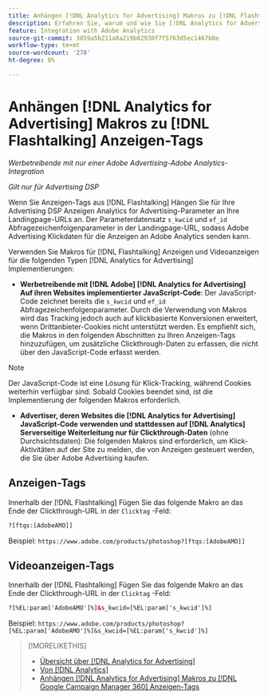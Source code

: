```yaml
---
title: Anhängen [!DNL Analytics for Advertising] Makros zu [!DNL Flashtalking] Anzeigen-Tags
description: Erfahren Sie, warum und wie Sie [!DNL Analytics for Advertising] Makros für Ihre [!DNL Flashtalking] Anzeigen-Tags
feature: Integration with Adobe Analytics
source-git-commit: 3059a5b211a8a219b02930f7f5763d5ec1467b8e
workflow-type: tm+mt
source-wordcount: '278'
ht-degree: 0%

---
```


# Anhängen [!DNL Analytics for Advertising] Makros zu [!DNL Flashtalking] Anzeigen-Tags

*Werbetreibende mit nur einer Adobe Advertising-Adobe Analytics-Integration*

*Gilt nur für Advertising DSP*

Wenn Sie Anzeigen-Tags aus [!DNL Flashtalking] Hängen Sie für Ihre Advertising DSP Anzeigen Analytics for Advertising-Parameter an Ihre Landingpage-URLs an. Der Parameterdatensatz `s_kwcid` und `ef_id` Abfragezeichenfolgenparameter in der Landingpage-URL, sodass Adobe Advertising Klickdaten für die Anzeigen an Adobe Analytics senden kann.

Verwenden Sie Makros für [!DNL Flashtalking] Anzeigen und Videoanzeigen für die folgenden Typen [!DNL Analytics for Advertising] Implementierungen:

* **Werbetreibende mit [!DNL Adobe] [!DNL Analytics for Advertising] Auf ihren Websites implementierter JavaScript-Code**: Der JavaScript-Code zeichnet bereits die `s_kwcid` und `ef_id` Abfragezeichenfolgenparameter. Durch die Verwendung von Makros wird das Tracking jedoch auch auf klickbasierte Konversionen erweitert, wenn Drittanbieter-Cookies nicht unterstützt werden. Es empfiehlt sich, die Makros in den folgenden Abschnitten zu Ihren Anzeigen-Tags hinzuzufügen, um zusätzliche Clickthrough-Daten zu erfassen, die nicht über den JavaScript-Code erfasst werden.

>[!NOTE]
>
>Der JavaScript-Code ist eine Lösung für Klick-Tracking, während Cookies weiterhin verfügbar sind. Sobald Cookies beendet sind, ist die Implementierung der folgenden Makros erforderlich.

* **Advertiser, deren Websites die [!DNL Analytics for Advertising] JavaScript-Code verwenden und stattdessen auf [!DNL Analytics] Serverseitige Weiterleitung nur für Clickthrough-Daten** (ohne Durchsichtsdaten): Die folgenden Makros sind erforderlich, um Klick-Aktivitäten auf der Site zu melden, die von Anzeigen gesteuert werden, die Sie über Adobe Advertising kaufen.

## Anzeigen-Tags

Innerhalb der [!DNL Flashtalking] Fügen Sie das folgende Makro an das Ende der Clickthrough-URL in der `Clicktag` -Feld:

```html
?[ftqs:[AdobeAMO]]
```

Beispiel:  `https://www.adobe.com/products/photoshop?[ftqs:[AdobeAMO]]`

## Videoanzeigen-Tags

Innerhalb der [!DNL Flashtalking] Fügen Sie das folgende Makro an das Ende der Clickthrough-URL in der `Clicktag` -Feld:

```html
?[%EL:param['AdobeAMO']%]&s_kwcid=[%EL:param['s_kwcid']%]
```

Beispiel:  `https://www.adobe.com/products/photoshop?[%EL:param['AdobeAMO']%]&s_kwcid=[%EL:param['s_kwcid']%]`

>[!MORELIKETHIS]
>
>* [Übersicht über [!DNL Analytics for Advertising]](overview.md)
>* [Von [!DNL Analytics]](/help/integrations/analytics/ids.md)
>* [Anhängen [!DNL Analytics for Advertising] Makros zu [!DNL Google Campaign Manager 360] Anzeigen-Tags](/help/integrations/analytics/macros-google-campaign-manager.md)

